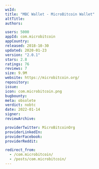 ```yaml
---
wsId: 
title: "MBC Wallet - MicroBitcoin Wallet"
altTitle: 
authors:

users: 5000
appId: com.microbitcoin
appCountry: 
released: 2018-10-30
updated: 2020-01-23
version: "2.0.1"
stars: 2.8
ratings: 76
reviews: 7
size: 9.9M
website: https://microbitcoin.org/
repository: 
issue: 
icon: com.microbitcoin.png
bugbounty: 
meta: obsolete
verdict: nobtc
date: 2022-01-14
signer: 
reviewArchive:

providerTwitter: MicroBitcoinOrg
providerLinkedIn: 
providerFacebook: 
providerReddit: 

redirect_from:
  - /com.microbitcoin/
  - /posts/com.microbitcoin/
---
```


